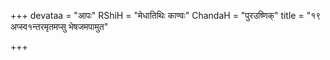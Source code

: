 +++
devataa = "आपः"
RShiH = "मेधातिथिः काण्वः"
ChandaH = "पुरउष्णिक्"
title = "१९ अप्स्व१न्तरमृतमप्सु भेषजमपामुत"

+++
